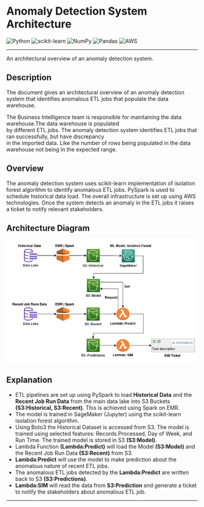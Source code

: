 # Anomaly Detection System Architecture
![Python](https://img.shields.io/badge/python-3670A0?style=for-the-badge&logo=python&logoColor=ffdd54)
![scikit-learn](https://img.shields.io/badge/scikit--learn-%23F7931E.svg?style=for-the-badge&logo=scikit-learn&logoColor=white)
![NumPy](https://img.shields.io/badge/numpy-%23013243.svg?style=for-the-badge&logo=numpy&logoColor=white)
![Pandas](https://img.shields.io/badge/pandas-%23150458.svg?style=for-the-badge&logo=pandas&logoColor=white)
![AWS](https://img.shields.io/badge/AWS-%23FF9900.svg?style=for-the-badge&logo=amazon-aws&logoColor=white)
***
An architectural overview of an anomaly detection system.

## Description
The document gives an architectural overview of an anomaly detection system that identifies anomalous ETL jobs 
that populate the data warehouse.

The Business Intelligence team is responsible for maintaining the data warehouse.The data warehouse is populated  
by different ETL jobs. The anomaly detection system identifies ETL jobs that ran successfully, but have discrepancy  
in the imported data. Like the number of rows being populated in the data warehouse not being in the expected range.


## Overview
The anomaly detection system uses scikit-learn implementation of isolation forest algorithm to identify anomalous 
ETL jobs. PySpark is used to schedule historical data load. The overall infrastructure is set up using AWS technologies. 
Once the system detects an anomaly in the ETL jobs it raises a ticket to notify relevant stakeholders.


## Architecture Diagram
![alt text](img/Anomaly%20Detection.jpg)


## Explanation
* ETL pipelines are set up using PySpark to load **Historical Data** and the **Recent Job Run Data** from the main data lake 
into S3 Buckets **(S3:Historical, S3:Recent)**. This is achieved using Spark on EMR.
* The model is trained in SageMaker (Jupyter) using the scikit-learn isolation forest algorithm.
* Using Boto3 the Historical Dataset is accessed from S3. The model is trained using selected features: Records Processed, 
Day of Week, and Run Time. The trained model is stored in S3 **(S3:Model)**.
* Lambda Function **(Lambda:Predict)** will load the Model **(S3:Model)** and the Recent Job Run Data **(S3:Recent)** from S3.
* **Lambda:Predict** will use the model to make prediction about the anomalous nature of recent ETL jobs.
* The anomalous ETL jobs detected by the **Lambda:Predict** are written back to S3 **(S3:Predictions)**.
* **Lambda:SIM** will read the data from **S3:Prediction** and generate a ticket to notify the stakeholders about 
anomalous ETL job.

***